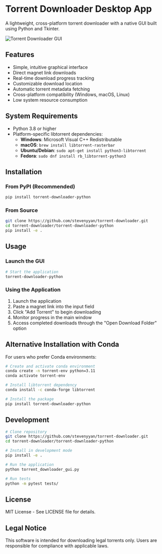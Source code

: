 # Torrent Downloader Desktop App

A lightweight, cross-platform torrent downloader with a native GUI built using Python and Tkinter.

![Torrent Downloader GUI](https://github.com/stevenyyan/torrent-downloader/raw/main/torrent-downloader-python/screenshots/app_screenshot.png)

## Features

- Simple, intuitive graphical interface
- Direct magnet link downloads
- Real-time download progress tracking
- Customizable download location
- Automatic torrent metadata fetching
- Cross-platform compatibility (Windows, macOS, Linux)
- Low system resource consumption

## System Requirements

- Python 3.8 or higher
- Platform-specific libtorrent dependencies:
  - **Windows**: Microsoft Visual C++ Redistributable
  - **macOS**: `brew install libtorrent-rasterbar`
  - **Ubuntu/Debian**: `sudo apt-get install python3-libtorrent`
  - **Fedora**: `sudo dnf install rb_libtorrent-python3`

## Installation

### From PyPI (Recommended)

```bash
pip install torrent-downloader-python
```

### From Source

```bash
git clone https://github.com/stevenyyan/torrent-downloader.git
cd torrent-downloader/torrent-downloader-python
pip install -e .
```

## Usage

### Launch the GUI

```bash
# Start the application
torrent-downloader-python
```

### Using the Application

1. Launch the application
2. Paste a magnet link into the input field
3. Click "Add Torrent" to begin downloading
4. Monitor progress in the main window
5. Access completed downloads through the "Open Download Folder" option

## Alternative Installation with Conda

For users who prefer Conda environments:

```bash
# Create and activate conda environment
conda create -n torrent-env python=3.11
conda activate torrent-env

# Install libtorrent dependency
conda install -c conda-forge libtorrent

# Install the package
pip install torrent-downloader-python
```

## Development

```bash
# Clone repository
git clone https://github.com/stevenyyan/torrent-downloader.git
cd torrent-downloader/torrent-downloader-python

# Install in development mode
pip install -e .

# Run the application
python torrent_downloader_gui.py

# Run tests
python -m pytest tests/
```

## License

MIT License - See LICENSE file for details.

## Legal Notice

This software is intended for downloading legal torrents only. Users are responsible for compliance with applicable laws. 